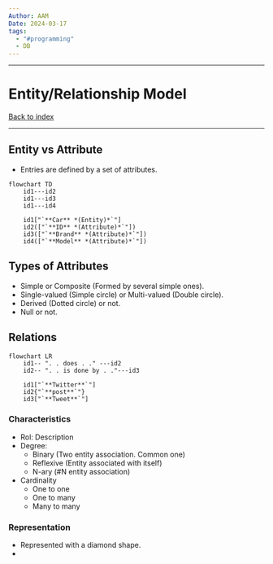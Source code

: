 ```yaml
---
Author: AAM
Date: 2024-03-17
tags:
  - "#programming"
  - DB
---
```


---
# Entity/Relationship Model

[Back to index](../../DATABASES.md)

---

## Entity vs Attribute

- Entries are defined by a set of attributes.

```mermaid
flowchart TD
	id1---id2
	id1---id3
	id1---id4

	id1["`**Car** *(Entity)*`"]
	id2(["`**ID** *(Attribute)*`"])
	id3(["`**Brand** *(Attribute)*`"])
	id4(["`**Model** *(Attribute)*`"])
```
## Types of Attributes

- Simple or Composite (Formed by several simple ones).
- Single-valued (Simple circle) or Multi-valued (Double circle).
- Derived (Dotted circle) or not.
- Null or not.

## Relations

```mermaid
flowchart LR
	id1-- ". . does . ." ---id2
	id2-- ". . is done by . ."---id3

	id1["`**Twitter**`"]
	id2{"`**post**`"}
	id3["`**Tweet**`"]
```
### Characteristics
- Rol: Description
- Degree:
	- Binary (Two entity association. Common one)
	- Reflexive (Entity associated with itself)
	- N-ary (#N entity association)
- Cardinality
	- One to one
	- One to many
	- Many to many

### Representation
- Represented with a diamond shape.
- 
